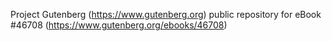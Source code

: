 Project Gutenberg (https://www.gutenberg.org) public repository for eBook #46708 (https://www.gutenberg.org/ebooks/46708)

